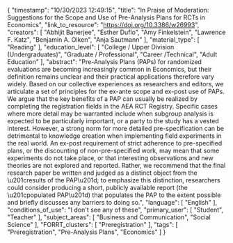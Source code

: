 {
    "timestamp": "10/30/2023 12:49:15",
    "title": "In Praise of Moderation: Suggestions for the Scope and Use of Pre-Analysis Plans for RCTs in Economics",
    "link_to_resource": "https://doi.org/10.3386/w26993",
    "creators": [
        "Abhijit Banerjee",
        "Esther Duflo",
        "Amy Finkelstein",
        "Lawrence F. Katz",
        "Benjamin A. Olken",
        "Anja Sautmann"
    ],
    "material_type": [
        "Reading"
    ],
    "education_level": [
        "College / Upper Division (Undergraduates)",
        "Graduate / Professional",
        "Career /Technical",
        "Adult Education"
    ],
    "abstract": "Pre-Analysis Plans (PAPs) for randomized evaluations are becoming increasingly common in Economics, but their definition remains unclear and their practical applications therefore vary widely. Based on our collective experiences as researchers and editors, we articulate a set of principles for the ex-ante scope and ex-post use of PAPs. We argue that the key benefits of a PAP can usually be realized by completing the registration fields in the AEA RCT Registry. Specific cases where more detail may be warranted include when subgroup analysis is expected to be particularly important, or a party to the study has a vested interest. However, a strong norm for more detailed pre-specification can be detrimental to knowledge creation when implementing field experiments in the real world. An ex-post requirement of strict adherence to pre-specified plans, or the discounting of non-pre-specified work, may mean that some experiments do not take place, or that interesting observations and new theories are not explored and reported. Rather, we recommend that the final research paper be written and judged as a distinct object from the \u201cresults of the PAP\u201d; to emphasize this distinction, researchers could consider producing a short, publicly available report (the \u201cpopulated PAP\u201d) that populates the PAP to the extent possible and briefly discusses any barriers to doing so.",
    "language": [
        "English"
    ],
    "conditions_of_use": "I don't see any of these",
    "primary_user": [
        "Student",
        "Teacher"
    ],
    "subject_areas": [
        "Business and Communication",
        "Social Science"
    ],
    "FORRT_clusters": [
        "Preregistration"
    ],
    "tags": [
        "Preregistration",
        "Pre-Analysis Plans",
        "Economics"
    ]
}